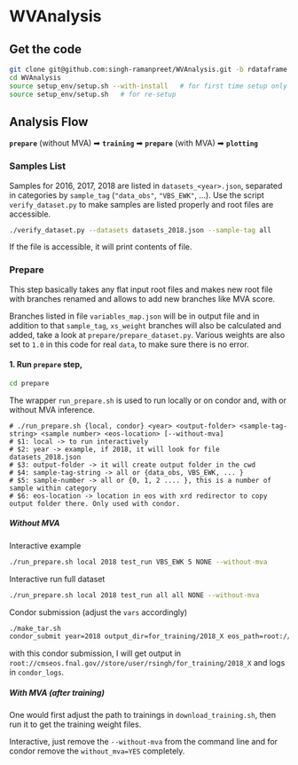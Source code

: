 # WVAnalysis

## Get the code

```bash
git clone git@github.com:singh-ramanpreet/WVAnalysis.git -b rdataframe
cd WVAnalysis
source setup_env/setup.sh --with-install   # for first time setup only
source setup_env/setup.sh   # for re-setup  
```

## Analysis Flow
**`prepare`** (without MVA) ➡ **`training`** ➡ **`prepare`** (with MVA) ➡ **`plotting`**

### Samples List

Samples for 2016, 2017, 2018 are listed in `datasets_<year>.json`, separated in categories by `sample_tag` (`"data_obs"`, `"VBS_EWK"`, ...). Use the script `verify_dataset.py` to make samples are listed properly and root files are accessible.

```bash
./verify_dataset.py --datasets datasets_2018.json --sample-tag all
```

If the file is accessible, it will print contents of file.


### Prepare

This step basically takes any flat input root files and makes new root file with branches renamed and allows to add new branches like MVA score.

Branches listed in file `variables_map.json` will be in output file and in addition to that `sample_tag`, `xs_weight` branches will also be calculated and added, take a look at `prepare/prepare_dataset.py`. Various  weights are also set to `1.0` in this code for real `data`, to make sure there is no error.

#### 1. Run `prepare` step,

```bash
cd prepare
```

The wrapper `run_prepare.sh` is used to run locally or on condor and, with or without MVA inference.

```
# ./run_prepare.sh {local, condor} <year> <output-folder> <sample-tag-string> <sample number> <eos-location> [--without-mva]
# $1: local -> to run interactively
# $2: year -> example, if 2018, it will look for file datasets_2018.json
# $3: output-folder -> it will create output folder in the cwd
# $4: sample-tag-string -> all or {data_obs, VBS_EWK, ... }
# $5: sample-number -> all or {0, 1, 2 .... }, this is a number of sample within category
# $6: eos-location -> location in eos with xrd redirector to copy output folder there. Only used with condor.
```

##### Without MVA

Interactive example

```bash
./run_prepare.sh local 2018 test_run VBS_EWK 5 NONE --without-mva
```

Interactive run full dataset

```bash
./run_prepare.sh local 2018 test_run all all NONE --without-mva
```

Condor submission (adjust the `vars` accordingly)

```bash
./make_tar.sh
condor_submit year=2018 output_dir=for_training/2018_X eos_path=root://cmseos.fnal.gov//store/user/rsingh without_mva=YES prepare_submit.jdl
```

with this condor submission, I will get output in `root://cmseos.fnal.gov//store/user/rsingh/for_training/2018_X` and logs in `condor_logs`.

##### With MVA (after training)

One would first adjust the path to trainings in `download_training.sh`, then run it to get the training weight files.

Interactive, just remove the `--without-mva` from the command line and for condor remove the `without_mva=YES` completely.


